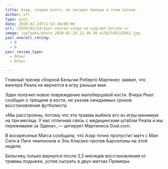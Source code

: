 ```yaml
---
title: Азар, скорее всего, не сыграет больше в этом сезоне
author: xfr
type: post
date: 2020-02-24T11:53:38+00:00
url: /2020/02/24/azar-skoree-vsego-ne-sygraet-bolshe-v/
image: /uploads/photo_2020-02-24_13-30-30-e1582545214562.jpg
yasr_overall_rating:
  - 0
  - 0
yasr_review_type:
  - Other
  - Other

---
```

Главный тренер сборной Бельгии Роберто Мартинес заявил, что вингера Реала не вернется в игру раньше мая.

Эден получил новое повреждение малоберцовой кости. Вчера Реал сообщил о трещине в кости, не указав ожидаемых сроков восстановления футболиста.

«Мы расстроены, потому что эта травма выбила его из игры минимум на три месяца. У нас отличная связь с медицинским штабом Реала и мы переживаем за Эдена», &#8212; цитирует Мартинеса Goal.com.

В воскресенье Marca сообщала, что Азар точно пропустит матч с Ман Сити в Лиге чемпионов и Эль Класико против Барселоны на этой неделе.

Бельгиец только вернулся после 2,5 месяцев восстановления от травмы лодыжки, успев сыграть в двух матчах Примеры.